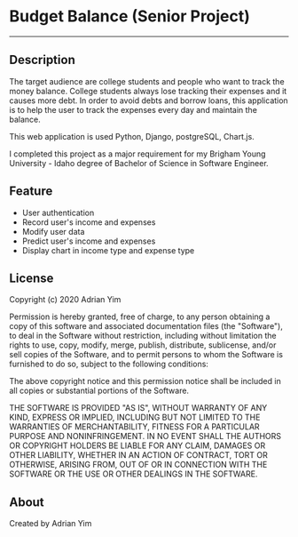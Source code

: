 # Budget Balance (Senior Project)
---
Description
---
The target audience are college students and people who want to track the money balance. College students always lose tracking their expenses and it causes more debt. In order to avoid debts and borrow loans, this application is to help the user to track the expenses every day and maintain the balance. 

This web application is used Python, Django, postgreSQL, Chart.js.

I completed this project as a major requirement for my Brigham Young University - Idaho degree of Bachelor of Science in Software Engineer.

Feature
---
- User authentication
- Record user's income and expenses
- Modify user data
- Predict user's income and expenses
- Display chart in income type and expense type

License
---
Copyright (c) 2020 Adrian Yim

Permission is hereby granted, free of charge, to any person obtaining a copy of this software and associated documentation files (the "Software"), to deal in the Software without restriction, including without limitation the rights to use, copy, modify, merge, publish, distribute, sublicense, and/or sell copies of the Software, and to permit persons to whom the Software is furnished to do so, subject to the following conditions:

The above copyright notice and this permission notice shall be included in all copies or substantial portions of the Software.

THE SOFTWARE IS PROVIDED "AS IS", WITHOUT WARRANTY OF ANY KIND, EXPRESS OR IMPLIED, INCLUDING BUT NOT LIMITED TO THE WARRANTIES OF MERCHANTABILITY, FITNESS FOR A PARTICULAR PURPOSE AND NONINFRINGEMENT. IN NO EVENT SHALL THE AUTHORS OR COPYRIGHT HOLDERS BE LIABLE FOR ANY CLAIM, DAMAGES OR OTHER LIABILITY, WHETHER IN AN ACTION OF CONTRACT, TORT OR OTHERWISE, ARISING FROM, OUT OF OR IN CONNECTION WITH THE SOFTWARE OR THE USE OR OTHER DEALINGS IN THE SOFTWARE.

About
---
Created by Adrian Yim
